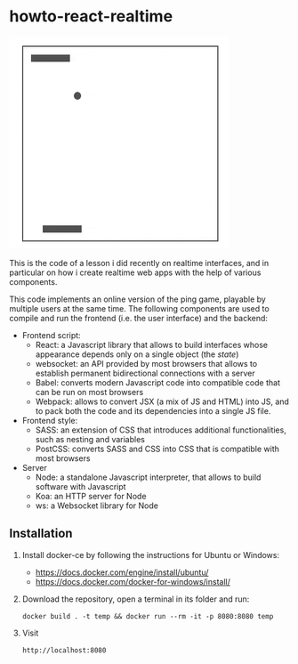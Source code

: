 
# howto-react-realtime

![](readme.gif)

This is the code of a lesson i did recently on realtime interfaces, and in particular on how i create realtime web apps with the help of various components.

This code implements an online version of the ping game, playable by multiple users at the same time. The following components are used to compile and run the frontend (i.e. the user interface) and the backend:
* Frontend script:
  * React: a Javascript library that allows to build interfaces whose appearance depends only on a single object (the <i>state</i>)
  * websocket: an API provided by most browsers that allows to establish permanent bidirectional connections with a server
  * Babel: converts modern Javascript code into compatible code that can be run on most browsers
  * Webpack: allows to convert JSX (a mix of JS and HTML) into JS, and to pack both the code and its dependencies into a single JS file.
* Frontend style:
  * SASS: an extension of CSS that introduces additional functionalities, such as nesting and variables
  * PostCSS: converts SASS and CSS into CSS that is compatible with most browsers
* Server
  * Node: a standalone Javascript interpreter, that allows to build software with Javascript
  * Koa: an HTTP server for Node
  * ws: a Websocket library for Node


## Installation

1. Install docker-ce by following the instructions for Ubuntu or Windows:
   * https://docs.docker.com/engine/install/ubuntu/
   * https://docs.docker.com/docker-for-windows/install/

2. Download the repository, open a terminal in its folder and run:
   ```
   docker build . -t temp && docker run --rm -it -p 8080:8080 temp
   ```

3. Visit
   ```
   http://localhost:8080
   ```

